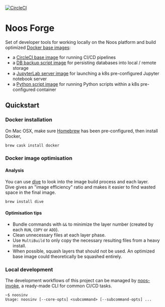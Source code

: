 [![CircleCI](https://dl.circleci.com/status-badge/img/gh/noosenergy/noos-forge/tree/master.svg?style=svg&circle-token=0137e0b415488ec2150fd2c329d2a350c8bcc0f1)](https://dl.circleci.com/status-badge/redirect/gh/noosenergy/noos-forge/tree/master)

# Noos Forge

Set of developer tools for working locally on the Noos platform and build optimized [Docker base images](https://hub.docker.com/u/noosenergy):

* a [CircleCI base image](./docker/circleci) for running CI/CD pipelines
* a [DB backup script image](./docker/dbbackup) for persisting databases into local / remote storage
* a [JupyterLab server image](./docker/jupyterlab) for launching a k8s pre-configured Jupyter notebook server
* a [Python script image](./docker/pyscript) for running Python scripts within a k8s pre-configured container

## Quickstart

### Docker installation

On Mac OSX, make sure [Homebrew](https://brew.sh/) has been pre-configured, then install Docker,

```sh
brew cask install docker
```

### Docker image optimisation

#### Analysis

You can use [dive](https://github.com/wagoodman/dive) to look into the image build process and each layer.\
Dive gives an "image efficiency" ratio and makes it easier to find wasted space in the final image.

```sh
brew install dive
```

#### Optimisation tips

* Bundle commands with `&&` to minimize the layer number (created by each `RUN`, `COPY` or `ADD`).
* Clean unnecessary files at each layer phase.
* Use `MultiBuild` to only copy the necessary resulting files from a heavy install.
* When possible, squash layers that should not be used. An optimized base image could theoretically be squashed entirely.

### Local development

The development workflows of this project can be managed by [noos-invoke](https://github.com/noosenergy/noos-invoke), a ready-made CLI for common CI/CD tasks.

```shell
~$ noosinv
Usage: noosinv [--core-opts] <subcommand> [--subcommand-opts] ...
```
